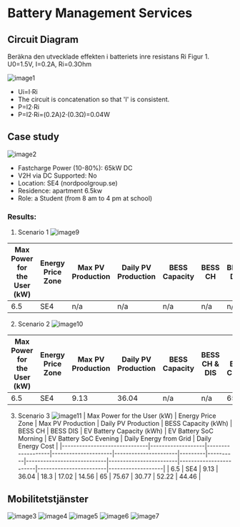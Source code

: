 # Battery Management Services

## Circuit Diagram

Beräkna den utvecklade effekten i batteriets inre resistans Ri
Figur 1. U0=1.5V, I=0.2A, Ri=0.3Ohm

![image1](https://github.com/niuniu268/BatteryManagementServices/blob/master/imgs/Screenshot%202024-02-08%20at%2006.20.26.png?raw=true)

- Ui​=I⋅Ri
- The circuit is concatenation so that 'I' is consistent.
- P=I2⋅Ri​
- P=I2⋅Ri​=(0.2A)2⋅(0.3Ω)=0.04W

## Case study

![image2](https://ev-database.org/img/auto/BYD_DOLPHIN/BYD_DOLPHIN-01@2x.jpg)
- Fastcharge Power (10-80%): 65kW DC
- V2H via DC Supported: No
- Location: SE4 (nordpoolgroup.se)
- Residence: apartment 6.5kw 
- Role: a Student (from 8 am to 4 pm at school)

### Results: 

1. Scenario 1
   ![image9]()

| Max Power for the User (kW) | Energy Price Zone | Max PV Production | Daily PV Production | BESS Capacity | BESS CH | BESS DIS | EV Battery Capacity (kWh) | EV Battery SoC Morning | EV Battery SoC Evening | Daily Energy from Grid | Daily Energy Cost |
|-----------------------------|-------------------|-------------------|---------------------|---------------|---------|----------|--------------------------|------------------------|------------------------|------------------------|-------------------|
| 6.5                         | SE4               | n/a               | n/a                 | n/a           | n/a     | n/a      | 65                       | 56.38                  | 30.77                  | 73.27                  | 68.71             |

2. Scenario 2
   ![image10](https://github.com/niuniu268/BatteryManagementServices/blob/master/imgs/Screenshot%202024-02-08%20at%2009.34.17.png?raw=true)

| Max Power for the User (kW) | Energy Price Zone | Max PV Production | Daily PV Production | BESS Capacity | BESS CH & DIS | EV Battery Capacity | EV Battery SoC Morning | EV Battery SoC Evening | Daily Energy from Grid | Daily Energy Cost |
|------------------------------|-------------------|-------------------|---------------------|---------------|---------------|----------------------|------------------------|------------------------|------------------------|-------------------|
| 6.5                          | SE4               | 9.13              | 36.04               | n/a           | n/a           | 65                   | 78.37                  | 30.77                  | 56.78                  | 49.38             |

3. Scenario 3
   ![image11](https://github.com/niuniu268/BatteryManagementServices/blob/master/imgs/Screenshot%202024-02-08%20at%2009.34.40.png?raw=true)
| Max Power for the User (kW) | Energy Price Zone | Max PV Production | Daily PV Production | BESS Capacity (kWh) | BESS CH | BESS DIS | EV Battery Capacity (kWh) | EV Battery SoC Morning | EV Battery SoC Evening | Daily Energy from Grid | Daily Energy Cost |
|------------------------------|-------------------|-------------------|---------------------|----------------------|---------|----------|----------------------------|------------------------|------------------------|------------------------|-------------------|
| 6.5                          | SE4               | 9.13              | 36.04               | 18.3                 | 17.02   | 14.56    | 65                         | 75.67                  | 30.77                  | 52.22                  | 44.46             |

## Mobilitetstjänster

![image3](https://github.com/niuniu268/BatteryManagementServices/blob/master/imgs/Screenshot%202024-02-08%20at%2009.38.08.png?raw=true)
![image4](https://github.com/niuniu268/BatteryManagementServices/blob/master/imgs/Screenshot%202024-02-08%20at%2009.38.52.png?raw=true)
![image5](https://github.com/niuniu268/BatteryManagementServices/blob/master/imgs/Screenshot%202024-02-08%20at%2009.39.51.png?raw=true)
![image6](https://github.com/niuniu268/BatteryManagementServices/blob/master/imgs/Screenshot%202024-02-08%20at%2009.41.28.png?raw=true)
![image7](https://github.com/niuniu268/BatteryManagementServices/blob/master/imgs/Screenshot%202024-02-08%20at%2009.42.15.png?raw=true)